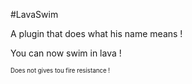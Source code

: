 #LavaSwim

A plugin that does what his name means !

You can now swim in lava !

<sub><sup>Does not gives tou fire resistance !</sup></sub>

